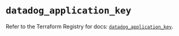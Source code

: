 # `datadog_application_key`

Refer to the Terraform Registry for docs: [`datadog_application_key`](https://registry.terraform.io/providers/datadog/datadog/3.52.1/docs/resources/application_key).

